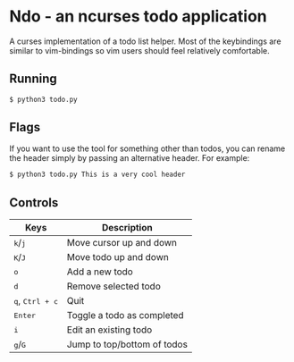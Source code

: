 # Ndo - an ncurses todo application

A curses implementation of a todo list helper. Most of the keybindings are similar to vim-bindings so vim users should feel relatively comfortable.

## Running

```bash
$ python3 todo.py
```

## Flags

If you want to use the tool for something other than todos, you can rename the header simply by passing an alternative header. For example:

```bash
$ python3 todo.py This is a very cool header
```

## Controls

| Keys                              | Description                 |
| --------------------------------- | --------------------------- |
| <kbd>k</kbd>/<kbd>j</kbd>         | Move cursor up and down     |
| <kbd>K</kbd>/<kbd>J</kbd>         | Move todo up and down       |
| <kbd>o</kbd>                      | Add a new todo              |
| <kbd>d</kbd>                      | Remove selected todo        |
| <kbd>q</kbd>, <kbd>Ctrl + c</kbd> | Quit                        |
| <kbd>Enter</kbd>                  | Toggle a todo as completed  |
| <kbd>i</kbd>                      | Edit an existing todo       |
| <kbd>g</kbd>/<kbd>G</kbd>         | Jump to top/bottom of todos |
